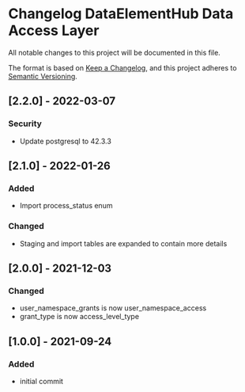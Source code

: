 # Changelog DataElementHub Data Access Layer
All notable changes to this project will be documented in this file.

The format is based on [Keep a Changelog](https://keepachangelog.com/en/1.0.0/),
and this project adheres to [Semantic Versioning](https://semver.org/spec/v2.0.0.html).

## [2.2.0] - 2022-03-07
### Security
- Update postgresql to 42.3.3

## [2.1.0] - 2022-01-26
### Added
- Import process_status enum
### Changed
- Staging and import tables are expanded to contain more details

## [2.0.0] - 2021-12-03
### Changed
- user_namespace_grants is now user_namespace_access
- grant_type is now access_level_type

## [1.0.0] - 2021-09-24
### Added
- initial commit
